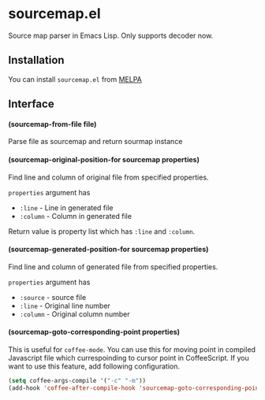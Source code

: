 # sourcemap.el

Source map parser in Emacs Lisp.
Only supports decoder now.


## Installation

You can install `sourcemap.el` from [MELPA](http://melpa.milkbox.net/)


## Interface

#### (sourcemap-from-file file)

Parse file as sourcemap and return sourmap instance


#### (sourcemap-original-position-for sourcemap properties)

Find line and column of original file from specified properties.

`properties` argument has
- `:line` - Line in generated file
- `:column` - Column in generated file

Return value is property list which has `:line` and `:column`.


#### (sourcemap-generated-position-for sourcemap properties)

Find line and column of generated file from specified properties.

`properties` argument has
- `:source` - source file
- `:line` - Original line number
- `:column` - Original column number


#### (sourcemap-goto-corresponding-point properties)

This is useful for `coffee-mode`. You can use this for moving point in compiled
Javascript file which currespoinding to cursor point in CoffeeScript. If you
want to use this feature, add following configuration.

```lisp
(setq coffee-args-compile '("-c" "-m"))
(add-hook 'coffee-after-compile-hook 'sourcemap-goto-corresponding-point)
```
